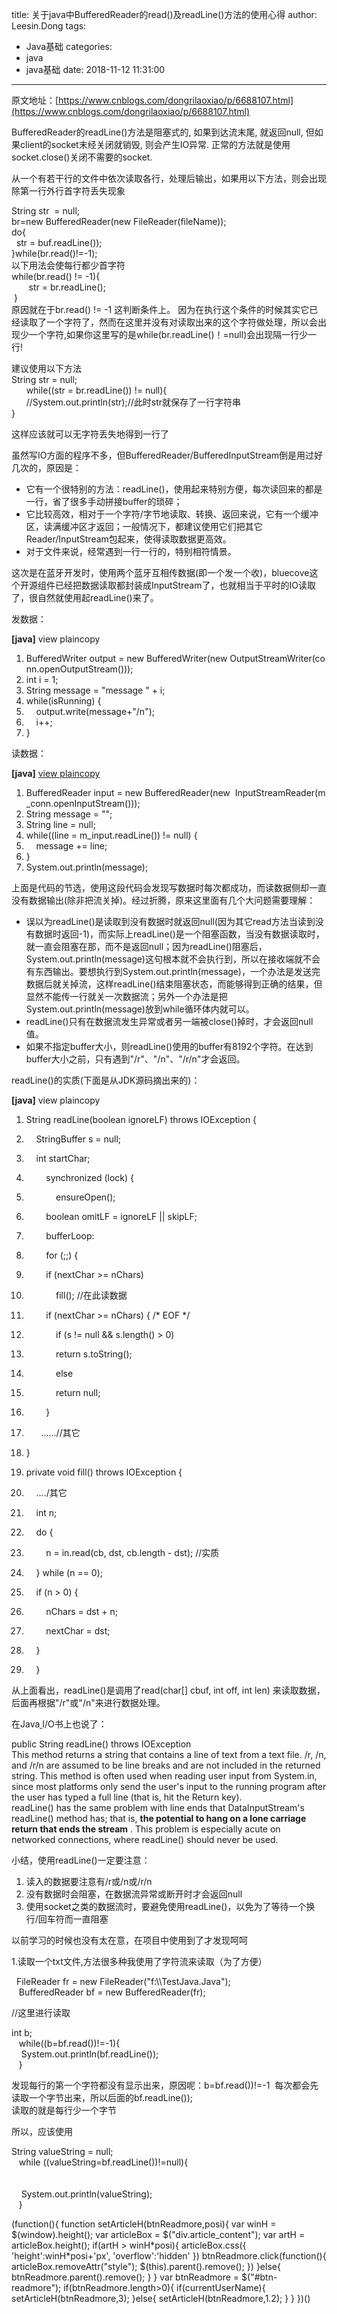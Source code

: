 title: 关于java中BufferedReader的read()及readLine()方法的使用心得
author: Leesin.Dong
tags:
  - Java基础
categories:
  - java
  - java基础
date: 2018-11-12 11:31:00
---
原文地址：[https://www.cnblogs.com/dongrilaoxiao/p/6688107.html](https://www.cnblogs.com/dongrilaoxiao/p/6688107.html)

BufferedReader的readLine()方法是阻塞式的, 如果到达流末尾, 就返回null, 但如果client的socket末经关闭就销毁, 则会产生IO异常. 正常的方法就是使用socket.close()关闭不需要的socket.

从一个有若干行的文件中依次读取各行，处理后输出，如果用以下方法，则会出现除第一行外行首字符丢失现象

String str  = null;  
br=new BufferedReader(new FileReader(fileName));  
do{  
  str = buf.readLine());   
}while(br.read()!=-1);  
以下用法会使每行都少首字符  
while(br.read() != -1){  
       str = br.readLine();       
 }  
原因就在于br.read() != -1 这判断条件上。 因为在执行这个条件的时候其实它已经读取了一个字符了，然而在这里并没有对读取出来的这个字符做处理，所以会出现少一个字符,如果你这里写的是while(br.readLine()！=null)会出现隔一行少一行!  
  
建议使用以下方法  
String str = null;  
      while((str = br.readLine()) != null){  
      //System.out.println(str);//此时str就保存了一行字符串  
}

这样应该就可以无字符丢失地得到一行了

虽然写IO方面的程序不多，但BufferedReader/BufferedInputStream倒是用过好几次的，原因是：

*   它有一个很特别的方法：readLine()，使用起来特别方便，每次读回来的都是一行，省了很多手动拼接buffer的琐碎；
*   它比较高效，相对于一个字符/字节地读取、转换、返回来说，它有一个缓冲区，读满缓冲区才返回；一般情况下，都建议使用它们把其它Reader/InputStream包起来，使得读取数据更高效。
*   对于文件来说，经常遇到一行一行的，特别相符情景。

这次是在蓝牙开发时，使用两个蓝牙互相传数据(即一个发一个收)，bluecove这个开源组件已经把数据读取都封装成InputStream了，也就相当于平时的IO读取了，很自然就使用起readLine()来了。

发数据：

**\[java\]** view plaincopy

1.  BufferedWriter output = new BufferedWriter(new OutputStreamWriter(conn.openOutputStream()));   
2.  int i = 1;  
3.  String message = "message " + i;  
4.  while(isRunning) {  
5.      output.write(message+"/n");   
6.      i++;  
7.  }  

读数据：

**\[java\]** [view plain](http://blog.csdn.net/swingline/article/details/5357581#)[copy](http://blog.csdn.net/swingline/article/details/5357581#)

1.  BufferedReader input = new BufferedReader(new  InputStreamReader(m_conn.openInputStream()));  
2.  String message = "";  
3.  String line = null;  
4.  while((line = m_input.readLine()) != null) {  
5.      message += line;  
6.  }  
7.  System.out.println(message);  

上面是代码的节选，使用这段代码会发现写数据时每次都成功，而读数据侧却一直没有数据输出(除非把流关掉)。经过折腾，原来这里面有几个大问题需要理解：

*   误以为readLine()是读取到没有数据时就返回null(因为其它read方法当读到没有数据时返回-1)，而实际上readLine()是一个阻塞函数，当没有数据读取时，就一直会阻塞在那，而不是返回null；因为readLine()阻塞后，System.out.println(message)这句根本就不会执行到，所以在接收端就不会有东西输出。要想执行到System.out.println(message)，一个办法是发送完数据后就关掉流，这样readLine()结束阻塞状态，而能够得到正确的结果，但显然不能传一行就关一次数据流；另外一个办法是把System.out.println(message)放到while循环体内就可以。
*   readLine()只有在数据流发生异常或者另一端被close()掉时，才会返回null值。
*   如果不指定buffer大小，则readLine()使用的buffer有8192个字符。在达到buffer大小之前，只有遇到"/r"、"/n"、"/r/n"才会返回。

readLine()的实质(下面是从JDK源码摘出来的)：

**\[java\]** view plaincopy

1.  String readLine(boolean ignoreLF) throws IOException {  
2.      StringBuffer s = null;  
3.      int startChar;  
4.          synchronized (lock) {  
5.              ensureOpen();  
6.          boolean omitLF = ignoreLF || skipLF;  
7.          bufferLoop:  
8.          for (;;) {  
9.          if (nextChar >= nChars)  
10.              fill(); //在此读数据  
11.          if (nextChar >= nChars) { /* EOF */  
12.              if (s != null && s.length() > 0)  
13.              return s.toString();  
14.              else  
15.              return null;  
16.          }  
17.        ......//其它  
18.  }  

20.  private void fill() throws IOException {  
21.      ..../其它  
22.      int n;  
23.      do {  
24.          n = in.read(cb, dst, cb.length - dst); //实质  
25.      } while (n == 0);  
26.      if (n > 0) {  
27.          nChars = dst + n;  
28.          nextChar = dst;  
29.      }  
30.      }  

从上面看出，readLine()是调用了read(char\[\] cbuf, int off, int len) 来读取数据，后面再根据"/r"或"/n"来进行数据处理。

在Java[ ](http://lib.csdn.net/base/java)I/O书上也说了：

public String readLine() throws IOException  
This method returns a string that contains a line of text from a text file. /r, /n, and /r/n are assumed to be line breaks and are not included in the returned string. This method is often used when reading user input from System.in, since most platforms only send the user's input to the running program after the user has typed a full line (that is, hit the Return key).  
readLine() has the same problem with line ends that DataInputStream's readLine() method has; that is, **the potential to hang on a lone carriage return that ends the stream** . This problem is especially acute on networked connections, where readLine() should never be used.

小结，使用readLine()一定要注意：

1.  读入的数据要注意有/r或/n或/r/n
2.  没有数据时会阻塞，在数据流异常或断开时才会返回null
3.  使用socket之类的数据流时，要避免使用readLine()，以免为了等待一个换行/回车符而一直阻塞

以前学习的时候也没有太在意，在项目中使用到了才发现呵呵

1.读取一个txt文件,方法很多种我使用了字符流来读取（为了方便）

  FileReader fr = new FileReader("f:\\\TestJava.Java");  
   BufferedReader bf = new BufferedReader(fr);

//这里进行读取

int b;  
   while((b=bf.read())!=-1){  
    System.out.println(bf.readLine());  
   }

发现每行的第一个字符都没有显示出来，原因呢：b=bf.read())!=-1  每次都会先读取一个字节出来，所以后面的bf.readLine());  
读取的就是每行少一个字节

所以，应该使用

String valueString = null;  
   while ((valueString=bf.readLine())!=null){  
      
      
    System.out.println(valueString);  
   }

(function(){ function setArticleH(btnReadmore,posi){ var winH = $(window).height(); var articleBox = $("div.article_content"); var artH = articleBox.height(); if(artH > winH\*posi){ articleBox.css({ 'height':winH\*posi+'px', 'overflow':'hidden' }) btnReadmore.click(function(){ articleBox.removeAttr("style"); $(this).parent().remove(); }) }else{ btnReadmore.parent().remove(); } } var btnReadmore = $("#btn-readmore"); if(btnReadmore.length>0){ if(currentUserName){ setArticleH(btnReadmore,3); }else{ setArticleH(btnReadmore,1.2); } } })()